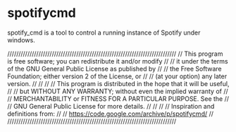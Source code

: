 # spotifycmd

spotify_cmd is a tool to control a running instance of Spotify under windows. 

////////////////////////////////////////////////////////////////////////////
//   This program is free software; you can redistribute it and/or modify //
//   it under the terms of the GNU General Public License as published by //
//   the Free Software Foundation; either version 2 of the License, or    //
//   (at your option) any later version.                                  //
//                                                                        //
//   This program is distributed in the hope that it will be useful,      //
//   but WITHOUT ANY WARRANTY; without even the implied warranty of       //
//   MERCHANTABILITY or FITNESS FOR A PARTICULAR PURPOSE.  See the        //
//   GNU General Public License for more details.                         //
//                                                                        //
//   Inspiration and definitions from:                                    //
//   https://code.google.com/archive/p/spotifycmd/                        //
////////////////////////////////////////////////////////////////////////////
